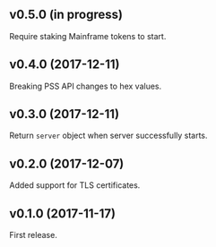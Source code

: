 ## v0.5.0 (in progress)

Require staking Mainframe tokens to start.

## v0.4.0 (2017-12-11)

Breaking PSS API changes to hex values.

## v0.3.0 (2017-12-11)

Return `server` object when server successfully starts.

## v0.2.0 (2017-12-07)

Added support for TLS certificates.

## v0.1.0 (2017-11-17)

First release.
